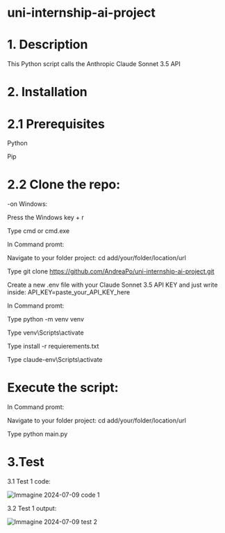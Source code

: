 # uni-internship-ai-project

# 1. Description

This Python script calls the Anthropic Claude Sonnet 3.5 API

# 2. Installation

# 2.1 Prerequisites

Python

Pip

# 2.2 Clone the repo:

-on Windows:

Press the Windows key + r 

Type cmd or cmd.exe 

In Command promt: 

Navigate to your folder project: cd add/your/folder/location/url

Type git clone https://github.com/AndreaPo/uni-internship-ai-project.git


Create a new .env file with your Claude Sonnet 3.5 API KEY and just write inside: API_KEY=paste_your_API_KEY_here


In Command promt: 

Type python -m venv venv

Type venv\Scripts\activate

Type install -r requierements.txt

Type claude-env\Scripts\activate

# Execute the script: 

In Command promt: 

Navigate to your folder project: cd add/your/folder/location/url

Type python main.py


# 3.Test
3.1 Test 1 code:

![Immagine 2024-07-09 code 1](https://github.com/AndreaPo/uni-internship-ai-project/assets/9412745/ace09ca7-ef19-4807-a5a8-9b0a75032e31)

3.2 Test 1 output:

![Immagine 2024-07-09 test 2](https://github.com/AndreaPo/uni-internship-ai-project/assets/9412745/921aa791-bd07-4e4d-9f70-d1ba81af6997)

